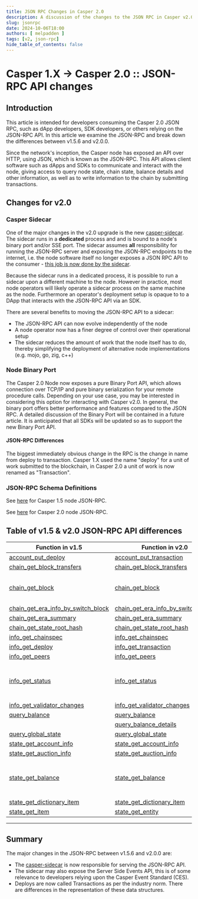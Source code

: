 ```yaml
---
title: JSON RPC Changes in Casper 2.0
description: A discussion of the changes to the JSON RPC in Casper v2.0
slug: jsonrpc
date: 2024-10-06T18:00
authors: [ melpadden ]
tags: [v2, json-rpc]
hide_table_of_contents: false
---
```


# Casper 1.X -> Casper 2.0 :: JSON-RPC API changes  

## Introduction

This article is intended for developers consuming the Casper 2.0 JSON RPC, such as dApp developers, SDK developers, or others relying on the JSON-RPC API. In this article we examine the JSON-RPC  and break down the differences between v1.5.6 and v2.0.0.

Since the network's inception, the Casper node has exposed an API over HTTP, using JSON, which is known as the JSON-RPC. This API allows client software such as dApps and SDKs to communicate and interact with the node, giving access to query node state, chain state, balance details and other information, as well as to write information to the chain by submitting transactions.  

<!-- truncate -->

## Changes for v2.0

### Casper Sidecar

One of the major changes in the v2.0 upgrade is the new [casper-sidecar](https://github.com/casper-network/casper-sidecar). The sidecar runs in a **dedicated** process and and is bound to a node's binary port and/or SSE port.  The sidecar assumes **all** responsibility for running the JSON-RPC server and exposing the JSON-RPC endpoints to the internet, i.e. the node software itself no longer exposes a JSON RPC API to the consumer - <u>this job is now done by the sidecar</u>.  

Because the sidecar runs in a dedicated process, it is possible to run a sidecar upon a different machine to the node.  However in practice, most node operators will likely operate a sidecar process on the same machine as the node.  Furthermore an operator's deployment setup is opaque to to a DApp that interacts with the JSON-RPC API via an SDK.  

There are several benefits to moving the JSON-RPC API to a sidecar:  
- The JSON-RPC API can now evolve independently of the node  
- A node operator now has a finer degree of control over their operational setup
- The sidecar reduces the amount of work that the node itself has to do, thereby simplifying the deployment of alternative node implementations (e.g. mojo, go, zig, c++)

### Node Binary Port

The Casper 2.0 Node now exposes a pure Binary Port API, which allows connection over TCP/IP and pure binary serialization for your remote procedure calls.  Depending on your use case, you may be interested in considering this option for interacting with Casper v2.0. In general, the binary port offers better performance and features compared to the JSON RPC.  A detailed discussion of the Binary Port will be contained in a future article.  It is anticipated that all SDKs will be updated so as to support the new Binary Port API.

#### JSON-RPC Differences  

The biggest immediately obvious change in the RPC is the change in name from deploy to transaction.  Casper 1.X used the name "deploy" for a unit of work submitted to the blockchain, in Casper 2.0 a unit of work is now renamed as "Transaction". 

### JSON-RPC Schema Definitions

See [here](./jsonrpc-comp/rpc-1.5/schema.json.md) for Casper 1.5 node JSON-RPC.

See [here](./jsonrpc-comp/rpc-2.0/schema.json.md) for Casper 2.0 node JSON-RPC.

## Table of v1.5 & v2.0 JSON-RPC API differences

| Function in v1.5                                                                                        | Function in v2.0                                                                                        | Remarks                                                                                        |
|---------------------------------------------------------------------------------------------------------|---------------------------------------------------------------------------------------------------------|------------------------------------------------------------------------------------------------|
| [account_put_deploy](./jsonrpc-comp/rpc-1.5/account_put_deploy.json.md)                                 | [account_put_transaction](./jsonrpc-comp/rpc-2.0/account_put_transaction.json.md)                       | [Renamed](./jsonrpc-comp/account_put_transaction.md)                                           |  
| [chain_get_block_transfers](./jsonrpc-comp/rpc-1.5/chain_get_block_transfers)                           | [chain_get_block_transfers](./jsonrpc-comp/rpc-2.0/chain_get_block_transfers.json.md)                   | Unchanged                                                                                      |
| [chain_get_block](./jsonrpc-comp/rpc-1.5/chain_get_block.json.md)                                            | [chain_get_block](./jsonrpc-comp/rpc-2.0/chain_get_block.json.md)                                       | [Now returns Block with Signatures](./jsonrpc-comp/chain_get_block.md)                         |
| [chain_get_era_info_by_switch_block](./jsonrpc-comp/rpc-1.5/chain_get_era_info_by_switch_block.json.md) | [chain_get_era_info_by_switch_block](./jsonrpc-comp/rpc-2.0/chain_get_era_info_by_switch_block.json.md) | Unchanged                                                                                      |
| [chain_get_era_summary](./jsonrpc-comp/rpc-1.5/chain_get_era_summary.json.md)                           | [chain_get_era_summary](./jsonrpc-comp/rpc-2.0/chain_get_era_summary.json.md)                           | Unchanged                                                                                      |
| [chain_get_state_root_hash](./jsonrpc-comp/rpc-1.5/chain_get_state_root_hash.json.md)                   | [chain_get_state_root_hash](./jsonrpc-comp/rpc-2.0/chain_get_state_root_hash.json.md)                   | Unchanged                                                                                      |
| [info_get_chainspec](./jsonrpc-comp/rpc-1.5/info_get_chainspec.json.md)                                 | [info_get_chainspec](./jsonrpc-comp/rpc-2.0/info_get_chainspec.json.md)                                 | Unchanged                                                                                      |
| [info_get_deploy](./jsonrpc-comp/rpc-1.5/info_get_deploy.json.md)                                       | [info_get_transaction](./jsonrpc-comp/rpc-2.0/info_get_transaction.json.md)                             | [Renamed](./jsonrpc-comp/info_get_transaction.md)                                              |
| [info_get_peers](./jsonrpc-comp/rpc-1.5/info_get_peers.json.md)                                         | [info_get_peers](./jsonrpc-comp/rpc-2.0/info_get_peers.json.md)                                         | Unchanged                                                                                      |
| [info_get_status](./jsonrpc-comp/rpc-1.5/info_get_status.json.md)                                       | [info_get_status](./jsonrpc-comp/rpc-2.0/info_get_status.json.md)                                       | Latest [switch block hash](./jsonrpc-comp/rpc-2.0/schema/BlockHash.json.md) included in result |
| [info_get_validator_changes](./jsonrpc-comp/rpc-1.5/info_get_validator_changes.json.md)                 | [info_get_validator_changes](./jsonrpc-comp/rpc-2.0/info_get_validator_changes.json.md)                 | Unchanged                                                                                      |
| [query_balance](./jsonrpc-comp/rpc-1.5/query_balance.json.md)                                           | [query_balance](./jsonrpc-comp/rpc-2.0/query_balance.json.md)                                           | Unchanged                                                                                      |
|                                                                                                         | [query_balance_details](./jsonrpc-comp/rpc-2.0/query_balance_details.json.md)                           | Added                                                                                          |
| [query_global_state](./jsonrpc-comp/rpc-1.5/query_global_state.json.md)                                 | [query_global_state](./jsonrpc-comp/rpc-2.0/query_global_state.json.md)                                 | Unchanged                                                                                      |
| [state_get_account_info](./jsonrpc-comp/rpc-1.5/state_get_account_info.json.md)                         | [state_get_account_info](./jsonrpc-comp/rpc-2.0/state_get_account_info.json.md)                         | Unchanged                                                                                      |
| [state_get_auction_info](./jsonrpc-comp/rpc-1.5/state_get_auction_info.json.md)                         | [state_get_auction_info](./jsonrpc-comp/rpc-2.0/state_get_auction_info.json.md)                         | Unchanged                                                                                      |
| [state_get_balance](./jsonrpc-comp/rpc-1.5/state_get_balance.json.md)                                   | [state_get_balance](./jsonrpc-comp/rpc-2.0/state_get_balance.json.md)                                   | [Balance now reflects all active holds](./jsonrpc-comp/state_get_balance.md)                   |
| [state_get_dictionary_item](./jsonrpc-comp/rpc-1.5/state_get_dictionary_item.json.md)                   | [state_get_dictionary_item](./jsonrpc-comp/rpc-2.0/state_get_dictionary_item.json.md)                   | Unchanged                                                                                      |
| [state_get_item](./jsonrpc-comp/rpc-1.5/state_get_item.json.md)                                         | [state_get_entity](./jsonrpc-comp/rpc-2.0/state_get_entity.json.md)                                     | Renamed                                                                                        |


---
## Summary

The major changes in the JSON-RPC between v1.5.6 and v2.0.0 are:

- The [casper-sidecar](https://github.com/casper-network/casper-sidecar) is now responsible for serving the JSON-RPC API.
- The sidecar may also expose the Server Side Events API, this is of some relevance to developers relying upon the Casper Event Standard (CES).
- Deploys are now called Transactions as per the industry norm.  There are differences in the representation of these data structures.
